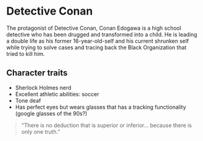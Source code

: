 # Detective Conan

The protagonist of Detective Conan, Conan Edogawa is a high school detective who has been drugged and transformed into a child. He is leading a double life as his former 16-year-old-self and his current shrunken self while trying to solve cases and tracing back the Black Organization that tried to kill him.

## Character traits
* Sherlock Holmes nerd
* Excellent athletic abilities: soccer
* Tone deaf
* Has perfect eyes but wears glasses that has a tracking functionality (google glasses of the 90s?)

> "There is no deduction that is superior or inferior... because there is only one truth."
